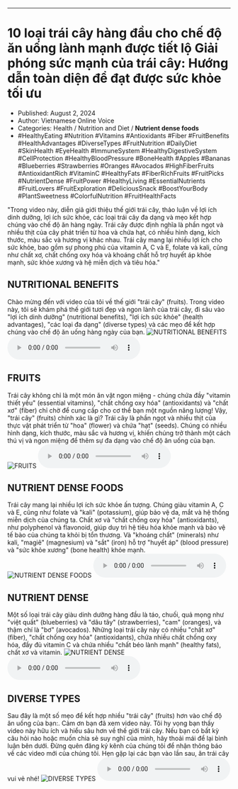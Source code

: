 
---

# 10 loại trái cây hàng đầu cho chế độ ăn uống lành mạnh được tiết lộ Giải phóng sức mạnh của trái cây: Hướng dẫn toàn diện để đạt được sức khỏe tối ưu

- Published: August 2, 2024
- Author: Vietnamese Online Voice
- Categories: Health / Nutrition and Diet / **Nutrient dense foods**
- #HealthyEating #Nutrition #Vitamins #Antioxidants #Fiber #FruitBenefits #HealthAdvantages #DiverseTypes #FruitNutrition #DailyDiet #SkinHealth #EyeHealth #ImmuneSystem #HealthyDigestiveSystem #CellProtection #HealthyBloodPressure #BoneHealth #Apples #Bananas #Blueberries #Strawberries #Oranges #Avocados #HighFiberFruits #AntioxidantRich #VitaminC #HealthyFats #FiberRichFruits #FruitPicks #NutrientDense #FruitPower #HealthyLiving #EssentialNutrients #FruitLovers #FruitExploration #DeliciousSnack #BoostYourBody #PlantSweetness #ColorfulNutrition #FruitHealthFacts

"Trong video này, diễn giả giới thiệu thế giới trái cây, thảo luận về lợi ích dinh dưỡng, lợi ích sức khỏe, các loại trái cây đa dạng và mẹo kết hợp chúng vào chế độ ăn hàng ngày. Trái cây được định nghĩa là phần ngọt và nhiều thịt của cây phát triển từ hoa và chứa hạt, có nhiều hình dạng, kích thước, màu sắc và hương vị khác nhau. Trái cây mang lại nhiều lợi ích cho sức khỏe, bao gồm sự phong phú của vitamin A, C và E, folate và kali, cũng như chất xơ, chất chống oxy hóa và khoáng chất hỗ trợ huyết áp khỏe mạnh, sức khỏe xương và hệ miễn dịch và tiêu hóa."


## NUTRITIONAL BENEFITS

Chào mừng đến với video của tôi về thế giới "trái cây" (fruits). Trong video này, tôi sẽ khám phá thế giới tươi đẹp và ngon lành của trái cây, đi sâu vào "lợi ích dinh dưỡng" (nutritional benefits), "lợi ích sức khỏe" (health advantages), "các loại đa dạng" (diverse types) và các mẹo để kết hợp chúng vào chế độ ăn uống hàng ngày của bạn.
![NUTRITIONAL BENEFITS](https://http-archiver-apis-production-80.schnworks.com/storage/images/transitions/2024-08-02/transition--13310352464-Montserrat-Black-673AB7.jpg)
<audio controls>
    <source src="https://http-archiver-apis-production-80.schnworks.com/storage/storage/audio/file-5518617361.mp3" type="audio/mpeg">
</audio>



## FRUITS

Trái cây không chỉ là một món ăn vặt ngon miệng - chúng chứa đầy "vitamin thiết yếu" (essential vitamins), "chất chống oxy hóa" (antioxidants) và "chất xơ" (fiber) chỉ chờ để cung cấp cho cơ thể bạn một nguồn năng lượng! Vậy, "trái cây" (fruits) chính xác là gì? Trái cây là phần ngọt và nhiều thịt của thực vật phát triển từ "hoa" (flower) và chứa "hạt" (seeds). Chúng có nhiều hình dạng, kích thước, màu sắc và hương vị, khiến chúng trở thành một cách thú vị và ngon miệng để thêm sự đa dạng vào chế độ ăn uống của bạn.
![FRUITS](https://http-archiver-apis-production-80.schnworks.com/storage/images/transitions/2024-08-02/transition--25178959184-Montserrat-SemiBold-673AB7.jpg)
<audio controls>
    <source src="https://http-archiver-apis-production-80.schnworks.com/storage/storage/audio/file-72606508383.mp3" type="audio/mpeg">
</audio>



## NUTRIENT DENSE FOODS

Trái cây mang lại nhiều lợi ích sức khỏe ấn tượng. Chúng giàu vitamin A, C và E, cũng như folate và "kali" (potassium), giúp bảo vệ da, mắt và hệ thống miễn dịch của chúng ta. Chất xơ và "chất chống oxy hóa" (antioxidants), như polyphenol và flavonoid, giúp duy trì hệ tiêu hóa khỏe mạnh và bảo vệ tế bào của chúng ta khỏi bị tổn thương. Và "khoáng chất" (minerals) như kali, "magiê" (magnesium) và "sắt" (iron) hỗ trợ "huyết áp" (blood pressure) và "sức khỏe xương" (bone health) khỏe mạnh.
![NUTRIENT DENSE FOODS](https://http-archiver-apis-production-80.schnworks.com/storage/images/transitions/2024-08-02/transition-8046579237-Montserrat-Thin-9C27B0.jpg)
<audio controls>
    <source src="https://http-archiver-apis-production-80.schnworks.com/storage/storage/audio/file-21235925209.mp3" type="audio/mpeg">
</audio>



## NUTRIENT DENSE

Một số loại trái cây giàu dinh dưỡng hàng đầu là táo, chuối, quả mọng như "việt quất" (blueberries) và "dâu tây" (strawberries), "cam" (oranges), và thậm chí là "bơ" (avocados). Những loại trái cây này có nhiều "chất xơ" (fiber), "chất chống oxy hóa" (antioxidants), chứa nhiều chất chống oxy hóa, đầy đủ vitamin C và chứa nhiều "chất béo lành mạnh" (healthy fats), chất xơ và vitamin.
![NUTRIENT DENSE](https://http-archiver-apis-production-80.schnworks.com/storage/images/transitions/2024-08-02/transition-30544333893-Montserrat-Bold-1A237E.jpg)
<audio controls>
    <source src="https://http-archiver-apis-production-80.schnworks.com/storage/storage/audio/file-26861217084.mp3" type="audio/mpeg">
</audio>



## DIVERSE TYPES

Sau đây là một số mẹo để kết hợp nhiều "trái cây" (fruits) hơn vào chế độ ăn uống của bạn:. Cảm ơn bạn đã xem video này. Tôi hy vọng bạn thấy video này hữu ích và hiểu sâu hơn về thế giới trái cây. Nếu bạn có bất kỳ câu hỏi nào hoặc muốn chia sẻ suy nghĩ của mình, hãy thoải mái để lại bình luận bên dưới. Đừng quên đăng ký kênh của chúng tôi để nhận thông báo về các video mới của chúng tôi. Hẹn gặp lại các bạn vào lần sau, ăn trái cây vui vẻ nhé!
![DIVERSE TYPES](https://http-archiver-apis-production-80.schnworks.com/storage/images/transitions/2024-08-02/transition-11776194660-Montserrat-Black-1A237E.jpg)
<audio controls>
    <source src="https://http-archiver-apis-production-80.schnworks.com/storage/storage/audio/file-24361612124.mp3" type="audio/mpeg">
</audio>

